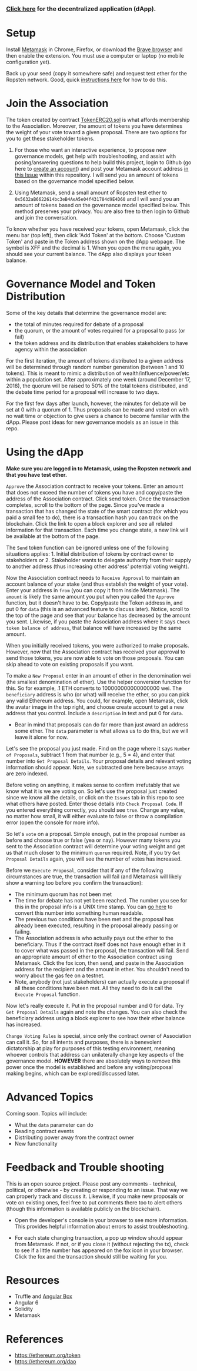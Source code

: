 ### [Click here](https://fuguefoundation.org/association/) for the decentralized application (dApp).

# Setup

Install [Metamask](https://metamask.io/) in Chrome, Firefox, or download the [Brave browser](https://brave.com/) and then enable the extension. You must use a computer or laptop (no mobile configuration yet).

Back up your seed (copy it somewhere safe) and request test ether for the Ropsten network. Good, quick [instructions here](https://blog.bankex.org/how-to-buy-ethereum-using-metamask-ccea0703daec) for how to do this. 

# Join the Association

The token created by contract [TokenERC20.sol](https://ropsten.etherscan.io/address/0x732f6aa748ef46ab034dfba9e9a0a746c682891e) is what affords membership to the Association. Moreover, the amount of tokens you have determines the weight of your vote toward a given proposal. There are two options for you to get these stakeholder tokens.

1. For those who want an interactive experience, to propose new governance models, get help with troubleshooting, and assist with posing/answering questions to help build this project, login to Github (go here to [create an account](https://github.com/join)) and post your Metamask account address [in this Issue](https://github.com/fuguefoundation/dapp-association/issues/1) within this repository. I will send you an amount of tokens based on the governance model specified below.

2. Using Metamask, send a small amount of Ropsten test ether to `0x5632aB6622614bc3eB4AeA5e04f431784d9E4D60` and I will send you an amount of tokens based on the governance model specified below. This method preserves your privacy. You are also free to then login to Github and join the conversation.

To know whether you have received your tokens, open Metamask, click the menu bar (top left), then click 'Add Token' at the bottom. Choose 'Custom Token' and paste in the Token address shown on the dApp webpage. The symbol is XFF and the decimal is 1. When you open the menu again, you should see your current balance. The dApp also displays your token balance.

# Governance Model and Token Distribution

Some of the key details that determine the governance model are:
* the total of minutes required for debate of a proposal
* the quorum, or the amount of votes required for a proposal to pass (or fail)
* the token address and its distribution that enables stakeholders to have agency within the association

For the first iteration, the amount of tokens distributed to a given address will be determined through random number generation (between 1 and 10 tokens). This is meant to mimic a distribution of wealth/influence/power/etc within a population set. After approximately one week (around December 17, 2018), the quorum will be raised to 50% of the total tokens distributed, and the debate time period for a proposal will increase to two days.

For the first few days after launch, however, the minutes for debate will be set at 0 with a quorum of 1. Thus proposals can be made and voted on with no wait time or objection to give users a chance to become familiar with the dApp. Please post ideas for new governance models as an issue in this repo.

# Using the dApp

**Make sure you are logged in to Metamask, using the Ropsten network and that you have test ether.**

`Approve` the Association contract to receive your tokens. Enter an amount that does not exceed the number of tokens you have and copy/paste the address of the Association contract. Click send token. Once the transaction completes, scroll to the bottom of the page. Since you've made a transaction that has changed the state of the smart contract (for which you paid a small fee to do), there is a transaction hash you can track on the blockchain. Click the link to open a block explorer and see all related information for that transaction. Each time you change state, a new link will be available at the bottom of the page.

The `Send` token function can be ignored unless one of the following situations applies: 1. Initial distribution of tokens by contract owner to stakeholders or 2. Stakeholder wants to delegate authority from their supply to another address (thus increasing other address' potential voting weight).

Now the Association contract needs to `Receive Approval` to maintain an account balance of your stake (and thus establish the weight of your vote). Enter your address in `from` (you can copy it from inside Metamask). The `amount` is likely the same amount you put when you called the `Approve` function, but it doesn't have to be. Copy/paste the Token address in, and put 0 for `data` (this is an advanced feature to discuss later). Notice, scroll to the top of the page and see that your balance has decreased by the amount you sent. Likewise, if you paste the Association address where it says `Check token balance of address`, that balance will have increased by the same amount.

When you initially received tokens, you were authorized to make proposals. However, now that the Association contract has received your approval to send those tokens, you are now able to vote on those proposals. You can skip ahead to vote on existing proposals if you want.

To make a `New Proposal` enter in an amount of ether in the denomination wei (the smallest denomination of ether). Use the helper conversion function for this. So for example, .1 ETH converts to 100000000000000000 wei. The `beneficiary` address is who (or what) will receive the ether, so you can pick any valid Ethereum address. You could, for example, open Metamask, click the avatar image in the top right, and choose create account to get a new address that you control. Include a `description` in text and put 0 for `data`.

* Bear in mind that proposals can do far more than just award an address some ether. The `data` parameter is what allows us to do this, but we will leave it alone for now.

Let's see the proposal you just made. Find on the page where it says `Number of Proposals`, subtract 1 from that number (e.g., 5 = 4), and enter that number into `Get Proposal Details`. Your proposal details and relevant voting information should appear. Note, we subtracted one here because arrays are zero indexed.

Before voting on anything, it makes sense to confirm irrefutably that we know what it is we are voting on. So let's use the proposal just created since we know all the details, or click on the `Issues` tab in this repo to see what others have posted. Enter those details into `Check Proposal Code`. If you entered everything correctly, you should see `true`. Change any value, no matter how small, it will either evaluate to false or throw a compilation error (open the console for more info).

So let's `vote` on a proposal. Simple enough, put in the proposal number as before and choose true or false (yea or nay). However many tokens you sent to the Association contract will determine your voting weight and get us that much closer to the minimum `quorum` required. Note, if you try `Get Proposal Details` again, you will see the number of votes has increased.

Before we `Execute Proposal`, consider that if any of the following circumstances are true, the transaction will fail (and Metamask will likely show a warning too before you confirm the transaction):
* The minimum quorum has not been met
* The time for debate has not yet been reached. The number you see for this in the proposal info is a UNIX time stamp. You can [go here](https://www.unixtimestamp.com/) to convert this number into something human readable.
* The previous two conditions have been met and the proposal has already been executed, resulting in the proposal already passing or failing.
* The Association address is who actually pays out the ether to the beneficiary. Thus if the contract itself does not have enough ether in it to cover what was passed in the proposal, the transaction will fail. Send an appropriate amount of ether to the Association contract using Metamask. Click the fox icon, then send, and paste in the Association address for the recipient and the amount in ether. You shouldn't need to worry about the gas fee on a testnet.
* Note, anybody (not just stakeholders) can actually execute a proposal if all these conditions have been met. All they need to do is call the `Execute Proposal` function.

Now let's really execute it. Put in the proposal number and 0 for data. Try `Get Proposal Details` again and note the changes. You can also check the beneficiary address using a block explorer to see how their ether balance has increased.

`Change Voting Rules` is special, since only the contract owner of Association can call it. So, for all intents and purposes, there is a benevolent dictatorship at play for purposes of this testing environment, meaning whoever controls that address can unilaterally change key aspects of the governance model. **HOWEVER** there are absolutely ways to remove this power once the model is established and before any voting/proposal making begins, which can be explored/discussed later.

# Advanced Topics

Coming soon. Topics will include:

* What the `data` parameter can do
* Reading contract events
* Distributing power away from the contract owner
* New functionality

# Feedback and Trouble shooting 

This is an open source project. Please post any comments - technical, political, or otherwise - by creating or responding to an issue. That way we can properly track and discuss it. Likewise, if you make new proposals or vote on existing ones, feel free to put comments there too to alert others (though this information is available publicly on the blockchain).

* Open the developer's console in your browser to see more information. This provides helpful information about errors to assist troubleshooting.

* For each state changing transaction, a pop up window should appear from Metamask. If not, or if you close it (without rejecting the tx), check to see if a little number has appeared on the fox icon in your browser. Click the fox and the transaction should still be waiting for you.

# Resources

* Truffle and [Angular Box](https://truffleframework.com/boxes/angular-truffle-box)
* Angular 6
* Solidity
* Metamask

# References

* https://ethereum.org/token
* https://ethereum.org/dao 
